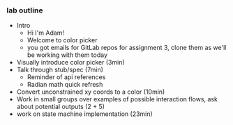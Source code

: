 ### lab outline

- Intro
  - Hi I'm Adam!
  - Welcome to color picker
  - you got emails for GitLab repos for assignment 3, clone them as we'll be working with them today
- Visually introduce color picker (3min)
- Talk through stub/spec (7min)
  - Reminder of api references
  - Radian math quick refresh
- Convert unconstrained xy coords to a color (10min)
- Work in small groups over examples of possible interaction flows, ask about potential outputs (2 + 5)
- work on state machine implementation (23min)
